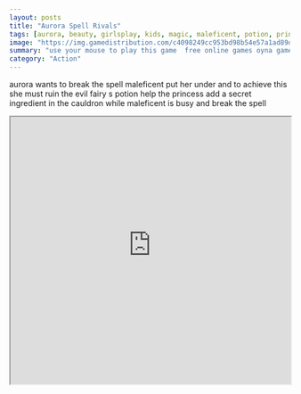 ```yaml
---
layout: posts
title: "Aurora Spell Rivals"
tags: [aurora, beauty, girlsplay, kids, magic, maleficent, potion, princess, rivals, skills, slack, sneaky, spell, sleeping, free, online, games, oyna, game, free, games, play, play, games]
image: "https://img.gamedistribution.com/c4098249cc953bd98b54e57a1ad89d12.jpg"
summary: "use your mouse to play this game  free online games oyna game free games play play games"
category: "Action"
---
```


aurora wants to break the spell maleficent put her under and to achieve this she must ruin the evil fairy s potion help the princess add a secret ingredient in the cauldron while maleficent is busy and break the spell

<iframe width="100%" height="480px;" src="https://flash.gamedistribution.com?game=c4098249cc953bd98b54e57a1ad89d12"></iframe>